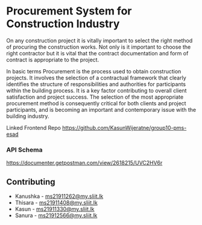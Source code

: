 # Procurement System for Construction Industry

On any construction project it is vitally important to select the right method of procuring the construction works. Not only is it important to choose the right contractor but it is vital that the contract documentation and form of contract is appropriate to the project.

In basic terms Procurement is the process used to obtain construction projects. It involves the selection of a contractual framework that clearly identifies the structure of responsibilities and authorities for participants within the building process.  It is a key factor contributing to overall client satisfaction and project success. The selection of the most appropriate procurement method is consequently critical for both clients and project participants, and is becoming an important and contemporary issue with the building industry.

Linked Frontend Repo https://github.com/KasunWijeratne/group10-pms-esad

### API Schema
https://documenter.getpostman.com/view/2618215/UVC2HV6r

## Contributing

- Kanushka - ms21911262@my.sliit.lk
- Thisara - ms21911408@my.sliit.lk
- Kasun - ms21911330@my.sliit.lk
- Sanura - ms21912566@my.sliit.lk
